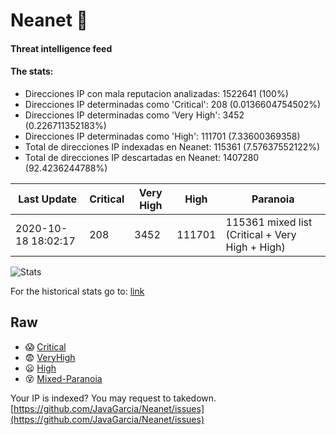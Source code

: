 # Neanet :hocho:
#### Threat intelligence feed
#### The stats:

- Direcciones IP con mala reputacion analizadas: 1522641 (100%)
- Direcciones IP determinadas como 'Critical':  208 (0.0136604754502%)
- Direcciones IP determinadas como 'Very High':  3452 (0.226711352183%)
- Direcciones IP determinadas como 'High':  111701 (7.33600369358)
- Total de direcciones IP indexadas en Neanet:  115361 (7.57637552122%)
- Total de direcciones IP descartadas en Neanet:  1407280 (92.4236244788%)

| Last Update | Critical | Very High | High | Paranoia |
| --- | --- | --- | --- | --- |
| 2020-10-18 18:02:17 | 208 | 3452 | 111701 | 115361 mixed list (Critical + Very High + High)|

![Stats](https://docs.google.com/spreadsheets/d/e/2PACX-1vSnaNMIXVabIpDJjufMlzH7poXnshF3mgd8Is1g9ytUEzVsP5my4Trn8f-xkoLLQ38xpL3HtmUexLo6/pubchart?oid=501124687&format=image)

For the historical stats go to: [link](/stats.csv)
## Raw
- :scream: [Critical](https://raw.githubusercontent.com/JavaGarcia/Neanet/master/blacklists/neanet_critical.txt)
- :fearful: [VeryHigh](https://raw.githubusercontent.com/JavaGarcia/Neanet/master/blacklists/neanet_veryHigh.txtt)
- :frowning: [High](https://raw.githubusercontent.com/JavaGarcia/Neanet/master/blacklists/neanet_high.txt)
- :dizzy_face: [Mixed-Paranoia](https://raw.githubusercontent.com/JavaGarcia/Neanet/master/blacklists/neanet_all.txt)


Your IP is indexed? You may request to takedown. [https://github.com/JavaGarcia/Neanet/issues](https://github.com/JavaGarcia/Neanet/issues)





























































































































































































































































































































































































































































































































































































































































































































































































































































































































































































































































































































































































































































































































































































































































































































































